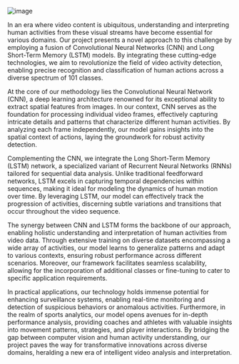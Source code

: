 
![image](https://github.com/JaswanthChowdary2803/Human-Activity-Recognition/assets/121118142/e4785788-5e2c-4e09-ad78-c57768fd3724)


In an era where video content is ubiquitous, understanding and interpreting human activities from these visual streams have become essential for various domains. Our project presents a novel approach to this challenge by employing a fusion of Convolutional Neural Networks (CNN) and Long Short-Term Memory (LSTM) models. By integrating these cutting-edge technologies, we aim to revolutionize the field of video activity detection, enabling precise recognition and classification of human actions across a diverse spectrum of 101 classes.

At the core of our methodology lies the Convolutional Neural Network (CNN), a deep learning architecture renowned for its exceptional ability to extract spatial features from images. In our context, CNN serves as the foundation for processing individual video frames, effectively capturing intricate details and patterns that characterize different human activities. By analyzing each frame independently, our model gains insights into the spatial context of actions, laying the groundwork for robust activity detection.

Complementing the CNN, we integrate the Long Short-Term Memory (LSTM) network, a specialized variant of Recurrent Neural Networks (RNNs) tailored for sequential data analysis. Unlike traditional feedforward networks, LSTM excels in capturing temporal dependencies within sequences, making it ideal for modeling the dynamics of human motion over time. By leveraging LSTM, our model can effectively track the progression of activities, discerning subtle variations and transitions that occur throughout the video sequence.

The synergy between CNN and LSTM forms the backbone of our approach, enabling holistic understanding and interpretation of human activities from video data. Through extensive training on diverse datasets encompassing a wide array of activities, our model learns to generalize patterns and adapt to various contexts, ensuring robust performance across different scenarios. Moreover, our framework facilitates seamless scalability, allowing for the incorporation of additional classes or fine-tuning to cater to specific application requirements.

In practical applications, our technology holds immense potential for enhancing surveillance systems, enabling real-time monitoring and detection of suspicious behaviors or anomalous activities. Furthermore, in the realm of sports analytics, our model opens avenues for in-depth performance analysis, providing coaches and athletes with valuable insights into movement patterns, strategies, and player interactions. By bridging the gap between computer vision and human activity understanding, our project paves the way for transformative innovations across diverse domains, heralding a new era of intelligent video analysis and interpretation.
